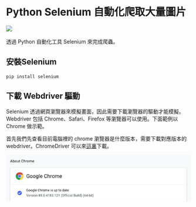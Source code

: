 # Python Selenium 自動化爬取大量圖片

![](./screenshot/demo.gif)

透過 Python 自動化工具 Selenium 來完成爬蟲。

## 安裝Selenium
```
pip install selenium
```

## 下載 Webdriver 驅動
Selenium 透過網頁瀏覽器來模擬畫面，因此需要下載瀏覽器的驅動才能模擬。Webdriver 包括 Chrome、Safari、Firefox 等瀏覽器可以使用。下面範例以 Chrome 做示範。

首先我們先查看目前電腦裡的 chrome 瀏覽器是什麼版本，需要下載對應版本的 webdriver。ChromeDriver 可以來[這裏](https://chromedriver.chromium.org/downloads)下載。

![](./screenshot/img01.png)